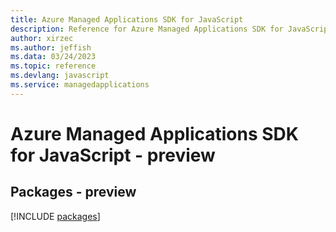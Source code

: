 ```yaml
---
title: Azure Managed Applications SDK for JavaScript
description: Reference for Azure Managed Applications SDK for JavaScript
author: xirzec
ms.author: jeffish
ms.data: 03/24/2023
ms.topic: reference
ms.devlang: javascript
ms.service: managedapplications
---
```

# Azure Managed Applications SDK for JavaScript - preview
## Packages - preview
[!INCLUDE [packages](managed-applications-index.md)]